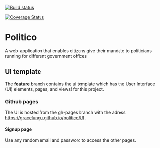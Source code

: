 <p>

<a href='https://travis-ci.com/gracelungu/politico'><img src='https://travis-ci.com/gracelungu/politico.svg?branch=Api' alt='Build status' /></a>

<a href='https://coveralls.io/github/gracelungu/politico?branch=Api'><img src='https://coveralls.io/repos/github/gracelungu/politico/badge.svg?branch=Api' alt='Coverage Status' /></a>

</p>

# Politico
A web-application that enables citizens give their mandate to politicians running for different government offices

## UI template
The <a href="https://github.com/gracelungu/politico/tree/feature"><b>feature</b> </a> branch contains the ui template which has the User Interface (UI) elements, pages, and views! for this project.

### Github pages
The UI is hosted from the gh-pages branch with the adress <a href="https://gracelungu.github.io/politico/UI">https://gracelungu.github.io/politico/UI</a> .

#### Signup page
Use any random email and password to access the other pages.





